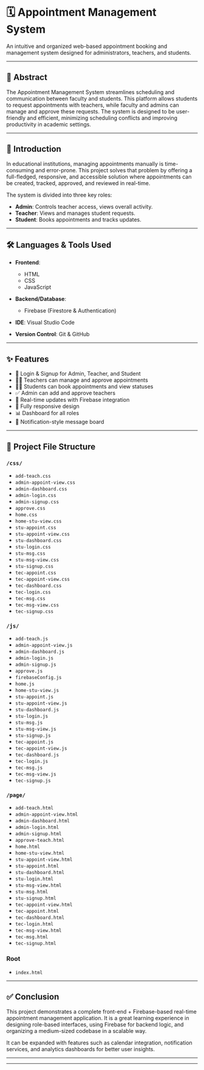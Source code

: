 # 🗓️ Appointment Management System

An intuitive and organized web-based appointment booking and management system designed for administrators, teachers, and students.

---

## 📄 Abstract

The Appointment Management System streamlines scheduling and communication between faculty and students. This platform allows students to request appointments with teachers, while faculty and admins can manage and approve these requests. The system is designed to be user-friendly and efficient, minimizing scheduling conflicts and improving productivity in academic settings.

---

## 🎯 Introduction

In educational institutions, managing appointments manually is time-consuming and error-prone. This project solves that problem by offering a full-fledged, responsive, and accessible solution where appointments can be created, tracked, approved, and reviewed in real-time.

The system is divided into three key roles:

- **Admin**: Controls teacher access, views overall activity.
- **Teacher**: Views and manages student requests.
- **Student**: Books appointments and tracks updates.

---

## 🛠️ Languages & Tools Used

- **Frontend**:  
  - HTML  
  - CSS  
  - JavaScript  

- **Backend/Database**:  
  - Firebase (Firestore & Authentication)

- **IDE**: Visual Studio Code  

- **Version Control**: Git & GitHub  

---

## ✨ Features

- 🔐 Login & Signup for Admin, Teacher, and Student  
- 🧑‍🏫 Teachers can manage and approve appointments  
- 🧑‍🎓 Students can book appointments and view statuses  
- ✅ Admin can add and approve teachers  
- 📅 Real-time updates with Firebase integration  
- 📱 Fully responsive design  
- 📊 Dashboard for all roles  
- 🔔 Notification-style message board  

---

## 📁 Project File Structure

### `/css/`  
- `add-teach.css`  
- `admin-appoint-view.css`  
- `admin-dashboard.css`  
- `admin-login.css`  
- `admin-signup.css`  
- `approve.css`  
- `home.css`  
- `home-stu-view.css`  
- `stu-appoint.css`  
- `stu-appoint-view.css`  
- `stu-dashboard.css`  
- `stu-login.css`  
- `stu-msg.css`  
- `stu-msg-view.css`  
- `stu-signup.css`  
- `tec-appoint.css`  
- `tec-appoint-view.css`  
- `tec-dashboard.css`  
- `tec-login.css`  
- `tec-msg.css`  
- `tec-msg-view.css`  
- `tec-signup.css`  

### `/js/`  
- `add-teach.js`  
- `admin-appoint-view.js`  
- `admin-dashboard.js`  
- `admin-login.js`  
- `admin-signup.js`  
- `approve.js`  
- `firebaseConfig.js`  
- `home.js`  
- `home-stu-view.js`  
- `stu-appoint.js`  
- `stu-appoint-view.js`  
- `stu-dashboard.js`  
- `stu-login.js`  
- `stu-msg.js`  
- `stu-msg-view.js`  
- `stu-signup.js`  
- `tec-appoint.js`  
- `tec-appoint-view.js`  
- `tec-dashboard.js`  
- `tec-login.js`  
- `tec-msg.js`  
- `tec-msg-view.js`  
- `tec-signup.js`  

### `/page/`  
- `add-teach.html`  
- `admin-appoint-view.html`  
- `admin-dashboard.html`  
- `admin-login.html`  
- `admin-signup.html`  
- `approve-teach.html`  
- `home.html`  
- `home-stu-view.html`  
- `stu-appoint-view.html`  
- `stu-appoint.html`  
- `stu-dashboard.html`  
- `stu-login.html`  
- `stu-msg-view.html`  
- `stu-msg.html`  
- `stu-signup.html`  
- `tec-appoint-view.html`  
- `tec-appoint.html`  
- `tec-dashboard.html`  
- `tec-login.html`  
- `tec-msg-view.html`  
- `tec-msg.html`  
- `tec-signup.html`  

### Root  
- `index.html`  

---

## ✅ Conclusion

This project demonstrates a complete front-end + Firebase-based real-time appointment management application. It is a great learning experience in designing role-based interfaces, using Firebase for backend logic, and organizing a medium-sized codebase in a scalable way.

It can be expanded with features such as calendar integration, notification services, and analytics dashboards for better user insights.

---

---

